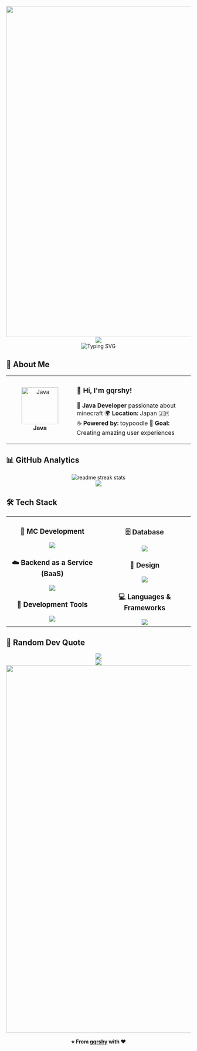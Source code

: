 <div align="center">
  <img src="https://user-images.githubusercontent.com/74038190/212284100-561aa473-3905-4a80-b561-0d28506553ee.gif" width="900">
</div>

<div align="center">
  <img src="https://capsule-render.vercel.app/api?type=waving&color=gradient&customColorList=0,2,2,5,30&height=150&section=header&animation=twinkling" />
</div>

<div align="center">
  <img src="https://readme-typing-svg.herokuapp.com?font=Fira+Code&size=32&duration=2800&pause=2000&color=A9FEF7&center=true&vCenter=true&width=600&lines=Hey+there!+I'm+gqrshy+%F0%9F%91%8B;Java+Developer+%F0%9F%9A%80;Plugin+Mod+Enthusiast+%E2%9C%A8;Always+Learning+New+Things+%F0%9F%93%9A" alt="Typing SVG" />
</div>

## 🌟 **About Me**

<div align="center">

<table>
<tr>
<td width="200" align="center">
<img src="https://skillicons.dev/icons?i=java" width="100" height="100" alt="Java" />
<br><strong>Java</strong>
</td>
<td width="400" align="left">

### 👋 **Hi, I'm gqrshy!**
🚀 **Java Developer** passionate about minecraft
🌍 **Location:** Japan 🇯🇵  
☕ **Powered by:** toypoodle
🎯 **Goal:** Creating amazing user experiences  

</td>
</tr>
</table>

</div>

## 📊 **GitHub Analytics**

<div align="center">
  <img src="https://github-readme-streak-stats.herokuapp.com/?user=user&theme=transparent&border_radius=10&starting_year=2020" alt="readme streak stats" />
</div>

<div align="center">
  <img src="https://github-readme-activity-graph.vercel.app/graph?username=user&custom_title=User's%20GitHub%20Activity%20Graph&bg_color=0d1117&color=58a6ff&line=58a6ff&point=58a6ff&area=true&hide_border=true" />
</div>

## 🛠️ **Tech Stack**

<table align="center">
<tr>
<td width="50%" align="center" valign="top">

### 📱  **MC Development**
<img src="https://skillicons.dev/icons?i=java,kotlin" />

### ☁️  **Backend as a Service (BaaS)**
<img src="https://skillicons.dev/icons?i=firebase" />

### 🔧  **Development Tools**
<img src="https://skillicons.dev/icons?i=vscode,idea,git,github" />

</td>
<td width="50%" align="center" valign="top">

### 🗄️  **Database**
<img src="https://skillicons.dev/icons?i=mysql,sqlite,redis" />

### 🎨  **Design**
<img src="https://skillicons.dev/icons?i=figma,photoshop" />

### 💻  **Languages & Frameworks**
<img src="https://skillicons.dev/icons?i=js,ts,html,css,docker" />

</td>
</tr>
</table>

## 💭 **Random Dev Quote**

<div align="center">
  <img src="https://quotes-github-readme.vercel.app/api?type=horizontal&theme=transparent" />
</div>

<div align="center">
  <img src="https://capsule-render.vercel.app/api?type=waving&color=gradient&customColorList=0,2,2,5,30&height=120&section=footer&animation=twinkling" />
</div>

<div align="center">
  <img src="https://user-images.githubusercontent.com/74038190/212284115-f47cd8ff-2ffb-4b04-b5bf-4d1c14c0247f.gif" width="1000">
  
  **⭐ From [gqrshy](https://github.com/gqrshy) with ❤️**

</div>
